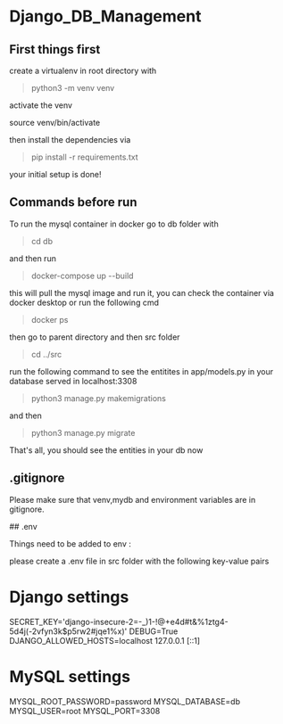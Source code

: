 # Django_DB_Management


## First things first 

create a virtualenv in root directory with 

> python3 -m venv venv 

activate the venv 

source venv/bin/activate 

then install the dependencies via 

> pip install -r requirements.txt 

your initial setup is done!

## Commands before run 
To run the mysql container in docker go to db folder with 

> cd db

and then run 

> docker-compose up --build 

this will pull the mysql image and run it, you can check the container via docker desktop or run the following cmd 

> docker ps 

then go to parent directory and then src folder

> cd ../src

run the following command to see the entitites in app/models.py in your database served in localhost:3308

> python3 manage.py makemigrations

and then 

> python3 manage.py migrate 

That's all, you should see the entities in your db now


## .gitignore 
 Please make sure that venv,mydb and environment variables are in gitignore.

## .env 

Things need to be added to env : 

please create a .env file in src folder with the following key-value pairs

# Django settings
SECRET_KEY='django-insecure-2=-_)1-!@+e4d#t&%1ztg4-5d4j(-2vfyn3k$p5rw2#jqe1%x)'
DEBUG=True
DJANGO_ALLOWED_HOSTS=localhost 127.0.0.1 [::1]

# MySQL settings
MYSQL_ROOT_PASSWORD=password
MYSQL_DATABASE=db
MYSQL_USER=root
MYSQL_PORT=3308